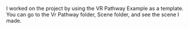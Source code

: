 I worked on the project by using the VR Pathway Example as a template.
You can go to the Vr Pathway folder, Scene folder, and see the scene I made.
